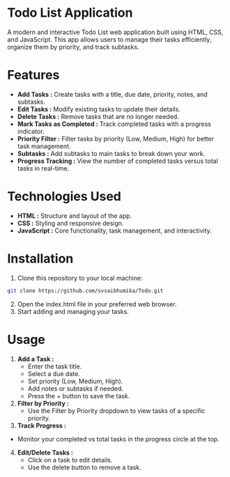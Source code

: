 # Todo List Application
A modern and interactive Todo List web application built using HTML, CSS, and JavaScript. This app allows users to manage their tasks efficiently, organize them by priority, and track subtasks.

# Features
- **Add Tasks :**  Create tasks with a title, due date, priority, notes, and subtasks.
- **Edit Tasks :** Modify existing tasks to update their details.
- **Delete Tasks :** Remove tasks that are no longer needed.
- **Mark Tasks as Completed :** Track completed tasks with a progress indicator.
- **Priority Filter :** Filter tasks by priority (Low, Medium, High) for better task management.
- **Subtasks :** Add subtasks to main tasks to break down your work.
- **Progress Tracking :** View the number of completed tasks versus total tasks in real-time.

# Technologies Used
- **HTML :** Structure and layout of the app.
- **CSS :** Styling and responsive design.
- **JavaScript :** Core functionality, task management, and interactivity.

# Installation
1. Clone this repository to your local machine:
```bash
git clone https://github.com/svsaibhumika/Todo.git
```
2. Open the index.html file in your preferred web browser.
3. Start adding and managing your tasks.

# Usage
1. **Add a Task :**
   - Enter the task title.
   - Select a due date.
   - Set priority (Low, Medium, High).
   - Add notes or subtasks if needed.
   - Press the + button to save the task.
2. **Filter by Priority :**
   - Use the Filter by Priority dropdown to view tasks of a specific priority.
3.  **Track Progress :**
   - Monitor your completed vs total tasks in the progress circle at the top.
4. **Edit/Delete Tasks :**
   - Click on a task to edit details.
   - Use the delete button to remove a task.
